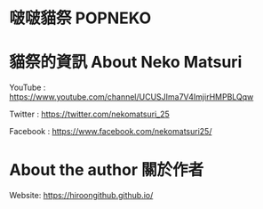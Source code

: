 # 啵啵貓祭 POPNEKO

# 貓祭的資訊 About Neko Matsuri
YouTube :
https://www.youtube.com/channel/UCUSJIma7V4ImjirHMPBLQqw

Twitter :
https://twitter.com/nekomatsuri_25

Facebook :
https://www.facebook.com/nekomatsuri25/

# About the author 關於作者

Website: https://hiroongithub.github.io/

